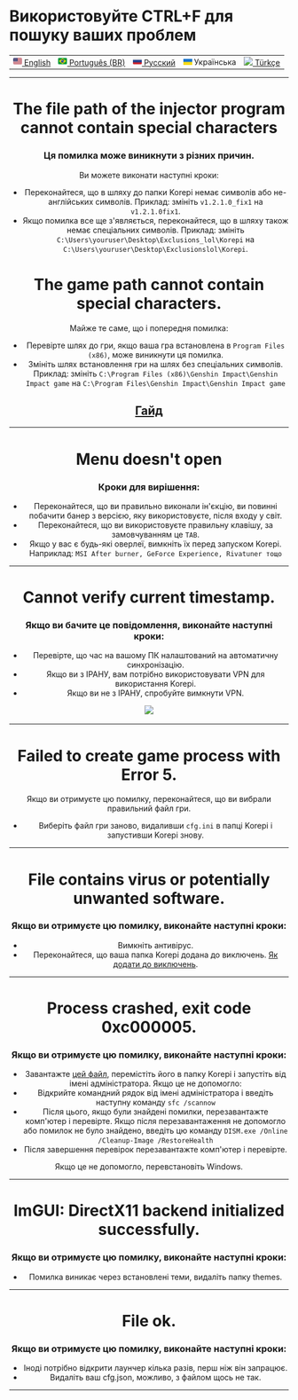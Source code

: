 # Використовуйте CTRL+F для пошуку ваших проблем

<div align="center">
<table>
  <tr>
    <td valign="center"><a href="README.md"><img src="https://github.com/twitter/twemoji/blob/master/assets/svg/1f1fa-1f1f8.svg" width="16"/> English</a></td>
    <td valign="center"><a href="README_pt-br.md"><img src="https://github.com/twitter/twemoji/blob/master/assets/svg/1f1e7-1f1f7.svg" width="16"/> Português (BR)</a></td>
    <td valign="center"><a href="README_ru-ru.md"><img src="https://github.com/twitter/twemoji/blob/master/assets/svg/1f1f7-1f1fa.svg" width="16"/> Русский</a></td>
    <td valign="center"><img src="https://github.com/Andrew1397/Ukraine/blob/main/Flag_of_Ukraine.png" width="16"/> Українська</td>
    <td valign="center"><a href="README_tr-TR.md"><img src="https://upload.wikimedia.org/wikipedia/commons/thumb/b/b4/Flag_of_Turkey.svg/1920px-Flag_of_Turkey.svg.png" width="16"/> Türkçe</a></td>
  </tr>
</table>

---
# The file path of the injector program cannot contain special characters
### Ця помилка може виникнути з різних причин.
Ви можете виконати наступні кроки:
- Переконайтеся, що в шляху до папки Korepi немає символів або не-англійських символів. Приклад: змініть `v1.2.1.0_fix1` на `v1.2.1.0fix1`.
- Якщо помилка все ще з'являється, переконайтеся, що в шляху також немає спеціальних символів. Приклад: змініть `C:\Users\youruser\Desktop\Exclusions_lol\Korepi` на `C:\Users\youruser\Desktop\Exclusionslol\Korepi`.

# The game path cannot contain special characters.
Майже те саме, що і попередня помилка:
- Перевірте шлях до гри, якщо ваша гра встановлена в `Program Files (x86)`, може виникнути ця помилка.
- Змініть шлях встановлення гри на шлях без спеціальних символів.
Приклад: змініть `C:\Program Files (x86)\Genshin Impact\Genshin Impact game` на `C:\Program Files\Genshin Impact\Genshin Impact game`

## [Гайд]( https://youtu.be/NZhYB4Vxmlk?si=yPRP6dC2xMDUKDqm)

---

# Menu doesn't open
### Кроки для вирішення:
- Переконайтеся, що ви правильно виконали ін'єкцію, ви повинні побачити банер з версією, яку використовуєте, після входу у світ.
- Переконайтеся, що ви використовуєте правильну клавішу, за замовчуванням це `TAB`.
- Якщо у вас є будь-які оверлеї, вимкніть їх перед запуском Korepi.
Наприклад: `MSI After burner, GeForce Experience, Rivatuner тощо`

---

# Cannot verify current timestamp.
### Якщо ви бачите це повідомлення, виконайте наступні кроки:
- Перевірте, що час на вашому ПК налаштований на автоматичну синхронізацію.
- Якщо ви з ІРАНУ, вам потрібно використовувати VPN для використання Korepi.
- Якщо ви не з ІРАНУ, спробуйте вимкнути VPN.

<p align="center">
  <a href="#"><img src="https://cdn.discordapp.com/attachments/1275059206130503682/1275064778615951403/timestamp.png?ex=679eb85c&is=679d66dc&hm=04da13041b2709eef5c03703b3f385281932c83006d4ba1bdacd8bbdffc6474c&"></a>
</p>

---

# Failed to create game process with Error 5.
Якщо ви отримуєте цю помилку, переконайтеся, що ви вибрали правильний файл гри.
- Виберіть файл гри заново, видаливши `cfg.ini` в папці Korepi і запустивши Korepi знову.

---

# File contains virus or potentially unwanted software.
### Якщо ви отримуєте цю помилку, виконайте наступні кроки:
- Вимкніть антивірус.
- Переконайтеся, що ваша папка Korepi додана до виключень. [Як додати до виключень](https://korepi.com/en/guide/virus.html).

---

# Process crashed, exit code 0xc000005.
### Якщо ви отримуєте цю помилку, виконайте наступні кроки:
- Завантажте [цей файл](https://cdn.discordapp.com/attachments/1251244897831227546/1285657688092573797/envSettingfirst_run_this_for_admin.exe?ex=66eb1187&is=66e9c007&hm=d3322d5db0c6828de7b562f98d1bfd17bd64c45763b60e5298833f82b993dca3&), перемістіть його в папку Korepi і запустіть від імені адміністратора.
Якщо це не допомогло:
- Відкрийте командний рядок від імені адміністратора і введіть наступну команду `sfc /scannow`
- Після цього, якщо були знайдені помилки, перезавантажте комп'ютер і перевірте. Якщо після перезавантаження не допомогло або помилок не було знайдено, введіть цю команду `DISM.exe /Online /Cleanup-Image /RestoreHealth`
- Після завершення перевірок перезавантажте комп'ютер і перевірте.

Якщо це не допомогло, перевстановіть Windows.

---

# ImGUI: DirectX11 backend initialized successfully.
### Якщо ви отримуєте цю помилку, виконайте наступні кроки:
- Помилка виникає через встановлені теми, видаліть папку themes.

---

# File ok.
### Якщо ви отримуєте цю помилку, виконайте наступні кроки:
- Іноді потрібно відкрити лаунчер кілька разів, перш ніж він запрацює.
- Видаліть ваш cfg.json, можливо, з файлом щось не так.

--- 